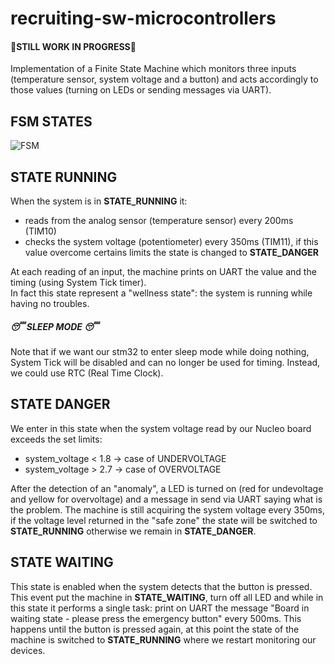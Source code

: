# recruiting-sw-microcontrollers

#### 🚧STILL WORK IN PROGRESS🚧

Implementation of a Finite State Machine which monitors three inputs (temperature sensor, system voltage and a button) and acts accordingly to those values (turning on LEDs or sending messages via UART).

## FSM STATES
![FSM](https://user-images.githubusercontent.com/113623927/197071812-668e9959-a0ae-4777-900b-ca0018745cb4.png)

## STATE RUNNING
When the system is in **STATE_RUNNING** it:
  - reads from the analog sensor (temperature sensor) every 200ms (TIM10) 
  - checks the system voltage (potentiometer) every 350ms (TIM11), if this value overcome certains limits the state is changed to **STATE_DANGER**

At each reading of an input, the machine prints on UART the value and the timing (using System Tick timer).  
In fact this state represent a "wellness state": the system is running while having no troubles.

##### 😴 SLEEP MODE 😴
Note that if we want our stm32 to enter sleep mode while doing nothing, System Tick will be disabled and can no longer be used for timing. Instead, we could use RTC (Real Time Clock). 

## STATE DANGER
We enter in this state when the system voltage read by our Nucleo board exceeds the set limits:
  - system_voltage < 1.8 -> case of UNDERVOLTAGE 
  - system_voltage > 2.7 -> case of OVERVOLTAGE

After the detection of an "anomaly", a LED is turned on (red for undevoltage and yellow for overvoltage) and a message in send via UART saying what is the problem. 
The machine is still acquiring the system voltage every 350ms, if the voltage level returned in the "safe zone" the state will be switched to **STATE_RUNNING** otherwise we remain in **STATE_DANGER**.


## STATE WAITING
This state is enabled when the system detects that the button is pressed. This event put the machine in **STATE_WAITING**, turn off all LED and while in this state it performs a single task: print on UART the message "Board in waiting state - please press the emergency button" every 500ms.
This happens until the button is pressed again, at this point the state of the machine is switched to **STATE_RUNNING** where we restart monitoring our devices.
